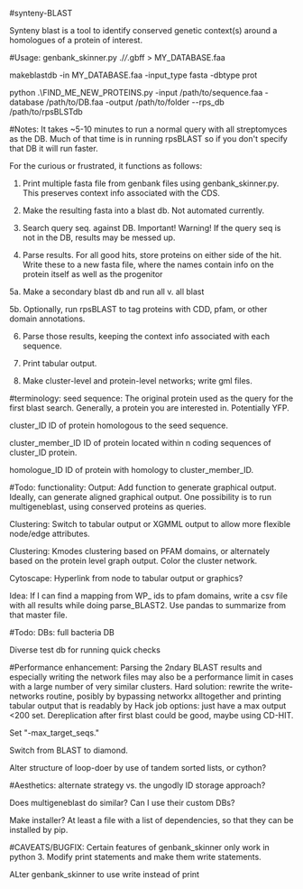 # s y n t e n y - B L A S T  Synteny blast is a tool to identify conserved genetic context(s) around a homologues of a protein of interest.

#Usage:
genbank_skinner.py ./*/*.gbff > MY_DATABASE.faa

makeblastdb -in  MY_DATABASE.faa -input_type fasta -dbtype prot

python .\FIND_ME_NEW_PROTEINS.py -input /path/to/sequence.faa -database /path/to/DB.faa -output /path/to/folder  --rps_db /path/to/rpsBLSTdb

#Notes:
It takes ~5-10 minutes to run a normal query with all streptomyces as the DB.  Much of that time is in running rpsBLAST so if you don't specify that DB it will run faster.

For the curious or frustrated, it functions as follows:
1.  Print multiple fasta file from genbank files using genbank_skinner.py.  This preserves context info associated with the CDS.

2.  Make the resulting fasta into a blast db.  Not automated currently.

3.  Search query seq. against DB.  Important! Warning! If the query seq is not in the DB, results may be messed up.

4.  Parse results.  For all good hits, store proteins on either side of the hit.  Write these to a new fasta file, where the names contain info on the protein itself as well as the progenitor

5a.  Make a secondary blast db and run all v. all blast

5b.  Optionally, run rpsBLAST to tag proteins with CDD, pfam, or other domain annotations.

6.  Parse those results, keeping the context info associated with each sequence.

7.  Print tabular output.

8.  Make cluster-level and protein-level networks; write gml files.


#terminology:
seed sequence:        The original protein used as the query for the first blast search.  Generally, a protein you are interested in.  Potentially YFP.

cluster_ID            ID of protein homologous to the seed sequence.

cluster_member_ID     ID of protein located within n coding sequences of cluster_ID protein.

homologue_ID          ID of protein with homology to cluster_member_ID.

#Todo: functionality:
   Output:  Add function to generate graphical output.  Ideally, can generate aligned graphical output.  One possibility is to run multigeneblast, using conserved proteins as queries.

   Clustering:  Switch to tabular output or XGMML output to allow more flexible node/edge attributes.

   Clustering:  Kmodes clustering based on PFAM domains, or alternately based on the protein level graph output.  Color the cluster network.

   Cytoscape:  Hyperlink from node to tabular output or graphics?

   Idea:  If I can find a mapping from WP_ ids to pfam domains, write a csv file with all results while doing parse_BLAST2.  Use pandas to summarize from that master file.


#Todo: DBs:
  full bacteria DB

  Diverse test db for running quick checks

#Performance enhancement:
  Parsing the 2ndary BLAST results and especially writing the network files may also be a performance limit in cases with a large number of very similar clusters.  Hard solution: rewrite the write-networks routine, posibly by bypassing networkx alltogether and printing tabular output that is readably by Hack job options:  just have a max output <200 set. Dereplication after first blast could be good, maybe using CD-HIT.

  Set "-max_target_seqs."

  Switch from BLAST to diamond.

  Alter structure of loop-doer by use of tandem sorted lists, or cython?

#Aesthetics:
  alternate strategy vs. the ungodly ID storage approach?

  Does multigeneblast do similar? Can I use their custom DBs?

  Make installer?  At least a file with a list of dependencies, so that they can be installed by pip.

#CAVEATS/BUGFIX:
   Certain features of genbank_skinner only work in python 3.  Modify print statements and make them write statements.

   ALter genbank_skinner to use write instead of print
